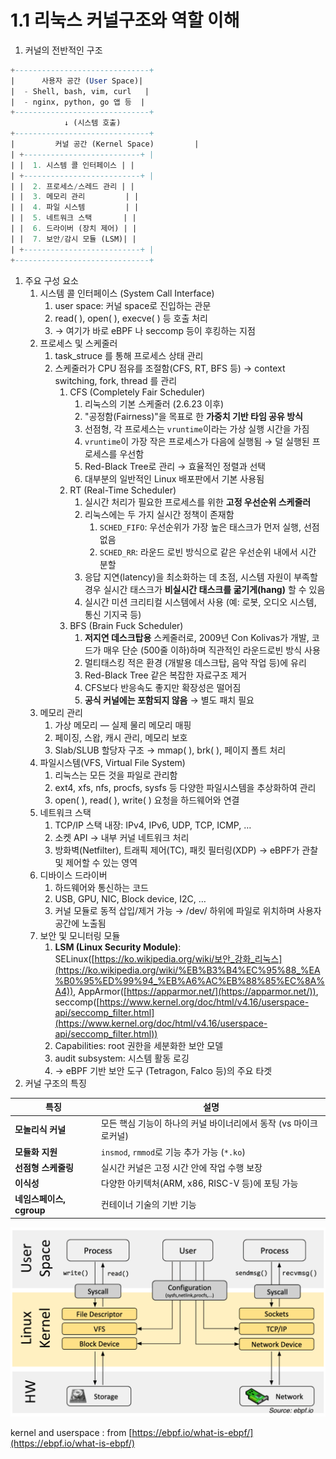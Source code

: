 # 1.1 리눅스 커널구조와 역할 이해

1. 커널의 전반적인 구조 

```sql
+------------------------------+
|      사용자 공간 (User Space)|
|  - Shell, bash, vim, curl   |
|  - nginx, python, go 앱 등  |
+------------------------------+
            ↓ (시스템 호출)
+------------------------------+
|         커널 공간 (Kernel Space)         |
| +--------------------------+ |
| |  1. 시스템 콜 인터페이스 | |
| +--------------------------+ |
| |  2. 프로세스/스레드 관리 | |
| |  3. 메모리 관리         | |
| |  4. 파일 시스템         | |
| |  5. 네트워크 스택       | |
| |  6. 드라이버 (장치 제어) | |
| |  7. 보안/감시 모듈 (LSM)| |
| +--------------------------+ |
+------------------------------+
```

1. 주요 구성 요소
    1. 시스템 콜 인터페이스 (System Call Interface)
        1. user space: 커널 space로 진입하는 관문
        2. read( ), open( ), execve( ) 등 호출 처리
        3. → 여기가 바로 eBPF 나 seccomp 등이 후킹하는 지점
    2. 프로세스 및 스케줄러
        1. task_struce 를 통해 프로세스 상태 관리
        2. 스케줄러가 CPU 점유를 조절함(CFS, RT, BFS 등) → context switching, fork, thread 를 관리
            1. CFS (Completely Fair Scheduler)
                1. 리눅스의 기본 스케줄러 (2.6.23 이후)
                2. "공정함(Fairness)"을 목표로 한 **가중치 기반 타임 공유 방식**
                3. 선점형, 각 프로세스는 `vruntime`이라는 가상 실행 시간을 가짐
                4. `vruntime`이 가장 작은 프로세스가 다음에 실행됨 → 덜 실행된 프로세스를 우선함
                5. Red-Black Tree로 관리 → 효율적인 정렬과 선택
                6. 대부분의 일반적인 Linux 배포판에서 기본 사용됨
            2. RT (Real-Time Scheduler)
                1. 실시간 처리가 필요한 프로세스를 위한 **고정 우선순위 스케줄러**
                2. 리눅스에는 두 가지 실시간 정책이 존재함
                    1. `SCHED_FIFO`: 우선순위가 가장 높은 태스크가 먼저 실행, 선점 없음
                    2. `SCHED_RR`: 라운드 로빈 방식으로 같은 우선순위 내에서 시간 분할
                3. 응답 지연(latency)을 최소화하는 데 초점, 시스템 자원이 부족할 경우 실시간 태스크가 **비실시간 태스크를 굶기게(hang)** 할 수 있음
                4. 실시간 미션 크리티컬 시스템에서 사용 (예: 로봇, 오디오 시스템, 통신 기지국 등)
            3. BFS (Brain Fuck Scheduler)
                1. **저지연 데스크탑용** 스케줄러로, 2009년 Con Kolivas가 개발, 코드가 매우 단순 (500줄 이하)하며 직관적인 라운드로빈 방식 사용
                2. 멀티태스킹 적은 환경 (개발용 데스크탑, 음악 작업 등)에 유리
                3. Red-Black Tree 같은 복잡한 자료구조 제거
                4. CFS보다 반응속도 좋지만 확장성은 떨어짐
                5. **공식 커널에는 포함되지 않음** → 별도 패치 필요
    3. 메모리 관리
        1. 가상 메모리 — 실제 물리 메모리 매핑
        2. 페이징, 스왑, 캐시 관리, 메모리 보호
        3. Slab/SLUB 할당자 구조 → mmap( ), brk( ), 페이지 폴트 처리
    4. 파일시스템(VFS, Virtual File System)
        1. 리눅스는 모든 것을 파일로 관리함
        2. ext4, xfs, nfs, procfs, sysfs 등 다양한 파일시스템을 추상화하여 관리
        3. open( ), read( ), write( ) 요청을 하드웨어와 연결
    5. 네트워크 스택
        1. TCP/IP 스택 내장: IPv4, IPv6, UDP, TCP, ICMP, …
        2. 소켓 API → 내부 커널 네트워크 처리
        3. 방화벽(Netfilter), 트래픽 제어(TC), 패킷 필터링(XDP) → eBPF가 관찰 및 제어할 수 있는 영역
    6. 디바이스 드라이버
        1. 하드웨어와 통신하는 코드
        2. USB, GPU, NIC, Block device, I2C, …
        3. 커널 모듈로 동적 삽입/제거 가능 → /dev/ 하위에 파일로 위치하며 사용자 공간에 노출됨
    7. 보안 및 모니터링 모듈
        1. **LSM (Linux Security Module)**: SELinux([https://ko.wikipedia.org/wiki/보안_강화_리눅스](https://ko.wikipedia.org/wiki/%EB%B3%B4%EC%95%88_%EA%B0%95%ED%99%94_%EB%A6%AC%EB%88%85%EC%8A%A4)), AppArmor([https://apparmor.net/](https://apparmor.net/)), seccomp([https://www.kernel.org/doc/html/v4.16/userspace-api/seccomp_filter.html](https://www.kernel.org/doc/html/v4.16/userspace-api/seccomp_filter.html))
        2. Capabilities: root 권한을 세분화한 보안 모델
        3. audit subsystem: 시스템 활동 로깅
        4. → eBPF 기반 보안 도구 (Tetragon, Falco 등)의 주요 타겟
2. 커널 구조의 특징

| 특징 | 설명 |
| --- | --- |
| **모놀리식 커널** | 모든 핵심 기능이 하나의 커널 바이너리에서 동작 (vs 마이크로커널) |
| **모듈화 지원** | `insmod`, `rmmod`로 기능 추가 가능 (`*.ko`) |
| **선점형 스케줄링** | 실시간 커널은 고정 시간 안에 작업 수행 보장 |
| **이식성** | 다양한 아키텍처(ARM, x86, RISC-V 등)에 포팅 가능 |
| **네임스페이스, cgroup** | 컨테이너 기술의 기반 기능 |

![kernel_user_space.png](./resource/kernel_user_space.png)

kernel and userspace : from [https://ebpf.io/what-is-ebpf/](https://ebpf.io/what-is-ebpf/)
